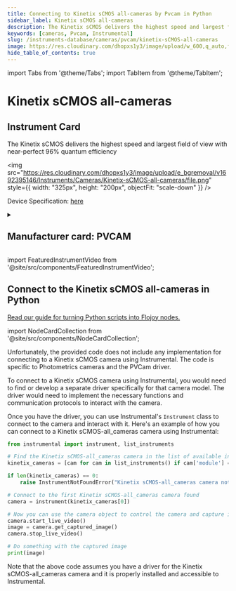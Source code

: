 ```yaml
---
title: Connecting to Kinetix sCMOS all-cameras by Pvcam in Python
sidebar_label: Kinetix sCMOS all-cameras
description: The Kinetix sCMOS delivers the highest speed and largest field of view with near-perfect 96% quantum efficiency
keywords: [cameras, Pvcam, Instrumental]
slug: /instruments-database/cameras/pvcam/kinetix-sCMOS-all-cameras
image: https://res.cloudinary.com/dhopxs1y3/image/upload/w_600,q_auto,f_auto/e_bgremoval/v1692395146/Instruments/Cameras/Kinetix-sCMOS-all-cameras/file.jpg
hide_table_of_contents: true
---
```


import Tabs from '@theme/Tabs';
import TabItem from '@theme/TabItem';

# Kinetix sCMOS all-cameras

## Instrument Card

<div className="flex">

<div>

The Kinetix sCMOS delivers the highest speed and largest field of view with near-perfect 96% quantum efficiency

</div>

<img src="https://res.cloudinary.com/dhopxs1y3/image/upload/e_bgremoval/v1692395146/Instruments/Cameras/Kinetix-sCMOS-all-cameras/file.png" style={{ width: "325px", height: "200px", objectFit: "scale-down" }} />

</div>

<div className="flex text-center">

<p>Device Specification: <a target="\_blank" href="https://www.photometrics.com/wp-content/uploads/2023/03/Kinetix-Datasheet-Rev-A3-08032023.pdf">here</a></p>

</div>

<details style={{ marginTop: "15px"}}>
<summary><h2>Manufacturer card: PVCAM</h2></summary>

<img src="https://res.cloudinary.com/dhopxs1y3/image/upload/v1692812958/Instruments/Vendor%20Logos/Teledyne_technologies.png" style={{ width: "100%", height: "170px",objectFit: "scale-down" }} />

**Teledyne** provides enabling technologies to sense, transmit and analyze information for industrial growth markets.

<ul>
  <li>Headquarters: USA</li>
  <li>Yearly Revenue (millions, USD): 4614.0</li>
  <li>Vendor Website: <a href="https://www.teledyne.com">here</a></li>
</ul>
</details>

import FeaturedInstrumentVideo from '@site/src/components/FeaturedInstrumentVideo';

<FeaturedInstrumentVideo category='CAMERAS' manufacturer='PVCAM'></FeaturedInstrumentVideo>


## Connect to the Kinetix sCMOS all-cameras in Python

[Read our guide for turning Python scripts into Flojoy nodes.](https://docs.flojoy.ai/custom-nodes/creating-custom-node/)

import NodeCardCollection from '@site/src/components/NodeCardCollection';

<Tabs>

<TabItem value="Flojoy" label="Flojoy" className="flojoy-instrument-tabs">

<NodeCardCollection category='CAMERAS' manufacturer='PVCAM'></NodeCardCollection>

</TabItem>
<TabItem value="Instrumental" label="Instrumental">

Unfortunately, the provided code does not include any implementation for connecting to a Kinetix sCMOS camera using Instrumental. The code is specific to Photometrics cameras and the PVCam driver. 

To connect to a Kinetix sCMOS camera using Instrumental, you would need to find or develop a separate driver specifically for that camera model. The driver would need to implement the necessary functions and communication protocols to interact with the camera.

Once you have the driver, you can use Instrumental's `Instrument` class to connect to the camera and interact with it. Here's an example of how you can connect to a Kinetix sCMOS-all_cameras camera using Instrumental:

```python
from instrumental import instrument, list_instruments

# Find the Kinetix sCMOS-all_cameras camera in the list of available instruments
kinetix_cameras = [cam for cam in list_instruments() if cam['module'] == 'cameras.kinetix_scmos']

if len(kinetix_cameras) == 0:
    raise InstrumentNotFoundError("Kinetix sCMOS-all_cameras camera not found")

# Connect to the first Kinetix sCMOS-all_cameras camera found
camera = instrument(kinetix_cameras[0])

# Now you can use the camera object to control the camera and capture images
camera.start_live_video()
image = camera.get_captured_image()
camera.stop_live_video()

# Do something with the captured image
print(image)
```

Note that the above code assumes you have a driver for the Kinetix sCMOS-all_cameras camera and it is properly installed and accessible to Instrumental.

</TabItem>
</Tabs>